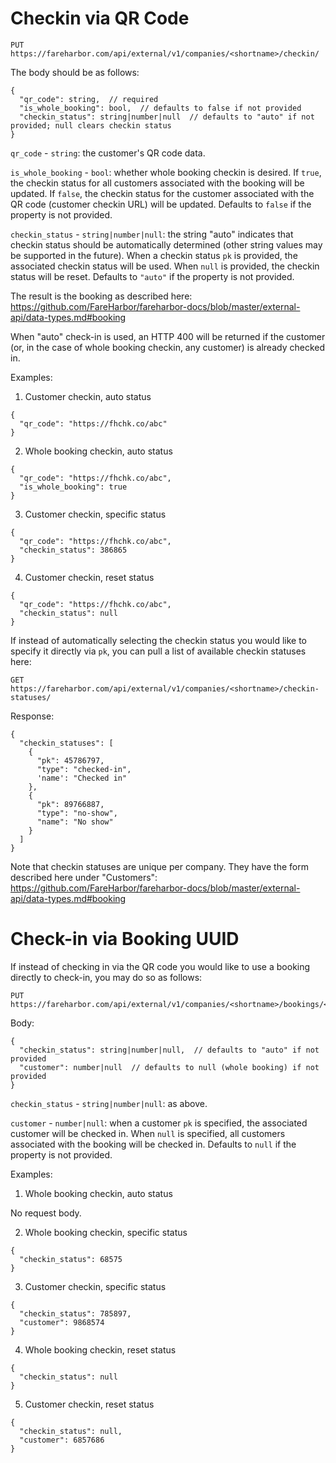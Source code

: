 # Checkin via QR Code

```
PUT https://fareharbor.com/api/external/v1/companies/<shortname>/checkin/
```

The body should be as follows:

```
{
  "qr_code": string,  // required
  "is_whole_booking": bool,  // defaults to false if not provided
  "checkin_status": string|number|null  // defaults to "auto" if not provided; null clears checkin status
}
```

`qr_code` - `string`: the customer's QR code data.

`is_whole_booking` - `bool`: whether whole booking checkin is desired. If `true`,
the checkin status for all customers associated with the booking will be
updated. If `false`, the checkin status for the customer associated with the QR
code (customer checkin URL) will be updated. Defaults to `false` if the property
is not provided.

`checkin_status` - `string|number|null`: the string "auto" indicates that checkin status
should be automatically determined (other string values may be supported in the
future). When a checkin status `pk` is provided, the associated checkin status
will be used. When `null` is provided, the checkin status will be reset. Defaults
to `"auto"` if the property is not provided.

The result is the booking as described here: https://github.com/FareHarbor/fareharbor-docs/blob/master/external-api/data-types.md#booking

When "auto" check-in is used, an HTTP 400 will be returned if the customer
(or, in the case of whole booking checkin, any customer) is already checked in.

Examples:

1. Customer checkin, auto status

```
{
  "qr_code": "https://fhchk.co/abc"
}
```

2. Whole booking checkin, auto status

```
{
  "qr_code": "https://fhchk.co/abc",
  "is_whole_booking": true
}
```

3. Customer checkin, specific status

```
{
  "qr_code": "https://fhchk.co/abc",
  "checkin_status": 386865
}
```

4. Customer checkin, reset status

```
{
  "qr_code": "https://fhchk.co/abc",
  "checkin_status": null
}
```

If instead of automatically selecting the checkin status you would like to specify it
directly via `pk`, you can pull a list of available checkin statuses here:

```
GET https://fareharbor.com/api/external/v1/companies/<shortname>/checkin-statuses/
```

Response:
```
{
  "checkin_statuses": [
    {
      "pk": 45786797,
      "type": "checked-in",
      'name': "Checked in"
    },
    {
      "pk": 89766887,
      "type": "no-show",
      "name": "No show"
    }
  ]
}
```

Note that checkin statuses are unique per company. They have the form described here under
"Customers": https://github.com/FareHarbor/fareharbor-docs/blob/master/external-api/data-types.md#booking

# Check-in via Booking UUID

If instead of checking in via the QR code you would like to use a booking directly to check-in, you may do so as follows:

```
PUT https://fareharbor.com/api/external/v1/companies/<shortname>/bookings/<Booking.uuid>/checkin/
```

Body:

```
{
  "checkin_status": string|number|null,  // defaults to "auto" if not provided
  "customer": number|null  // defaults to null (whole booking) if not provided
}
```

`checkin_status` - `string|number|null`: as above.

`customer` - `number|null`: when a customer `pk` is specified, the associated customer
will be checked in. When `null` is specified, all customers associated with the
booking will be checked in. Defaults to `null` if the property is not provided.

Examples:

1. Whole booking checkin, auto status

No request body.

2. Whole booking checkin, specific status

```
{
  "checkin_status": 68575
}
```

3. Customer checkin, specific status

```
{
  "checkin_status": 785897,
  "customer": 9868574
}
```

4. Whole booking checkin, reset status

```
{
  "checkin_status": null
}
```

5. Customer checkin, reset status

```
{
  "checkin_status": null,
  "customer": 6857686
}
```
